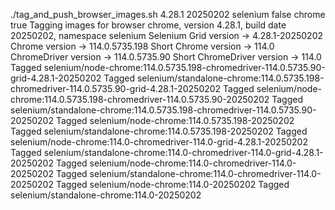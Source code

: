 ./tag_and_push_browser_images.sh 4.28.1 20250202 selenium false chrome true
Tagging images for browser chrome, version 4.28.1, build date 20250202, namespace selenium
Selenium Grid version -> 4.28.1-20250202
Chrome version -> 114.0.5735.198
Short Chrome version -> 114.0
ChromeDriver version -> 114.0.5735.90
Short ChromeDriver version -> 114.0
Tagged selenium/node-chrome:114.0.5735.198-chromedriver-114.0.5735.90-grid-4.28.1-20250202
Tagged selenium/standalone-chrome:114.0.5735.198-chromedriver-114.0.5735.90-grid-4.28.1-20250202
Tagged selenium/node-chrome:114.0.5735.198-chromedriver-114.0.5735.90-20250202
Tagged selenium/standalone-chrome:114.0.5735.198-chromedriver-114.0.5735.90-20250202
Tagged selenium/node-chrome:114.0.5735.198-20250202
Tagged selenium/standalone-chrome:114.0.5735.198-20250202
Tagged selenium/node-chrome:114.0-chromedriver-114.0-grid-4.28.1-20250202
Tagged selenium/standalone-chrome:114.0-chromedriver-114.0-grid-4.28.1-20250202
Tagged selenium/node-chrome:114.0-chromedriver-114.0-20250202
Tagged selenium/standalone-chrome:114.0-chromedriver-114.0-20250202
Tagged selenium/node-chrome:114.0-20250202
Tagged selenium/standalone-chrome:114.0-20250202
